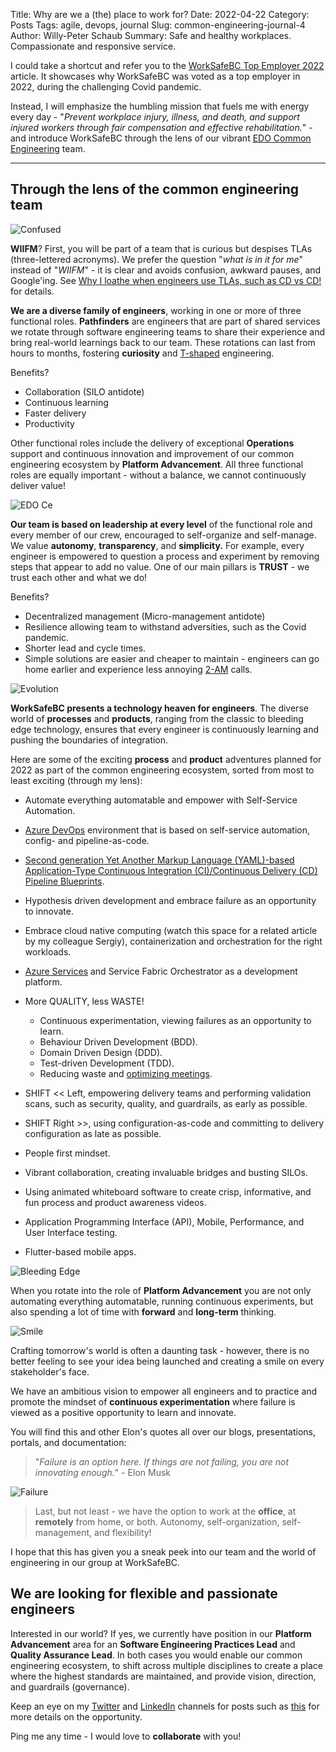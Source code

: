 Title: Why are we a (the) place to work for? 
Date: 2022-04-22
Category: Posts
Tags: agile, devops, journal
Slug: common-engineering-journal-4
Author: Willy-Peter Schaub
Summary: Safe and healthy workplaces. Compassionate and responsive service.

I could take a shortcut and refer you to the [WorkSafeBC Top Employer 2022](https://reviews.canadastop100.com/top-employer-worksafebc) article. It showcases why WorkSafeBC was voted as a top employer in 2022, during the challenging Covid pandemic.

Instead, I will emphasize the humbling mission that fuels me with energy every day - "_Prevent workplace injury, illness, and death, and support injured workers through fair compensation and effective rehabilitation._" - and introduce WorkSafeBC through the lens of our vibrant [EDO Common Engineering](/common-engineering-journal-2.html) team.

---

## Through the lens of the common engineering team

![Confused](../images/common-engineering-journal-4-3.png)

**WIIFM**? First, you will be part of a team that is curious but despises TLAs (three-lettered acronyms). We prefer the question "_what is in it for me_" instead of "_WIIFM_" - it is clear and avoids confusion, awkward pauses, and Google'ing. See [Why I loathe when engineers use TLAs, such as CD vs CD!](/why-i-hate-tlas.html) for details.

**We are a diverse family of engineers**, working in one or more of three functional roles. **Pathfinders** are engineers that are part of shared services we rotate through software engineering teams to share their experience and bring real-world learnings back to our team. These rotations can last from hours to months, fostering **curiosity** and [T-shaped](https://medium.com/making-meetup/t-shaped-engineering-on-meetup-pro-1e0a38df7f5b) engineering. 

Benefits?

- Collaboration (SILO antidote)
- Continuous learning
- Faster delivery
- Productivity

Other functional roles include the delivery of exceptional **Operations** support and continuous innovation and improvement of our common engineering ecosystem by **Platform Advancement**. All three functional roles are equally important - 
without a balance, we cannot continuously deliver value!

![EDO Ce](../images/common-engineering-journal-4-0.png)

**Our team is based on leadership at every level** of the functional role and every member of our crew, encouraged to self-organize and self-manage. We value **autonomy**, **transparency**, and **simplicity.** For example, every engineer is empowered to question a process and experiment by removing steps that appear to add no value. One of our main pillars is **TRUST** - we trust each other and what we do!

Benefits?

- Decentralized management (Micro-management antidote)
- Resilience allowing team to withstand adversities, such as the Covid pandemic.
- Shorter lead and cycle times.
- Simple solutions are easier and cheaper to maintain - engineers can go home earlier and experience less annoying [2-AM](https://opensource.com/article/18/12/blueprint-team-devops-mindset) calls.

![Evolution](../images/common-engineering-journal-4-1.png)

**WorkSafeBC presents a technology heaven for engineers**. The diverse world of **processes** and **products**, ranging from the classic to bleeding edge technology, ensures that every engineer is continuously learning and pushing the boundaries of integration. 

Here are some of the exciting **process** and **product** adventures planned for 2022 as part of the common engineering ecosystem, sorted from most to least exciting (through my lens):

- Automate everything automatable and empower with Self-Service Automation.
- [Azure DevOps](https://azure.microsoft.com/en-ca/services/devops/) environment that is based on self-service automation, config- and pipeline-as-code.
- [Second generation Yet Another Markup Language (YAML)-based Application-Type Continuous Integration (CI)/Continuous Delivery (CD) Pipeline Blueprints](./moving-hundreds-of-pipeline-snowflakes-part10.html).
- Hypothesis driven development and embrace failure as an opportunity to innovate.
- Embrace cloud native computing (watch this space for a related article by my colleague Sergiy), containerization and orchestration for the right workloads.
- [Azure Services](https://azure.microsoft.com/en-ca/) and Service Fabric Orchestrator as a development platform.
- More QUALITY, less WASTE!
  - Continuous experimentation, viewing failures as an opportunity to learn.
  - Behaviour Driven Development (BDD).
  - Domain Driven Design (DDD).
  - Test-driven Development (TDD).
  - Reducing waste and [optimizing meetings](/stop-the-meeting-hell.html).
- SHIFT << Left, empowering delivery teams and performing validation scans, such as security, quality, and guardrails, as early as possible.
- SHIFT Right >>, using configuration-as-code and committing to delivery configuration as late as possible.
- People first mindset.
- Vibrant collaboration, creating invaluable bridges and busting SILOs.
- Using animated whiteboard software to create crisp, informative, and fun process and product awareness videos.
- Application Programming Interface (API), Mobile, Performance, and User Interface testing.

- Flutter-based mobile apps.


![Bleeding Edge](../images/common-engineering-journal-4-2.png)

When you rotate into the role of **Platform Advancement** you are not only automating everything automatable, running continuous experiments, but also spending a lot of time with **forward** and **long-term** thinking. 

![Smile](../images/common-engineering-journal-4-5.png)

Crafting tomorrow's world is often a daunting task - however, there is no better feeling to see your idea being launched and creating a smile on every stakeholder's face. 

We have an ambitious vision to empower all engineers and to practice and promote the mindset of **continuous experimentation** where failure is viewed as a positive opportunity to learn and innovate.

You will find this and other Elon's quotes all over our blogs, presentations, portals, and documentation:

> "_Failure is an option here. If things are not failing, you are not innovating enough._" - Elon Musk

![Failure](../images/common-engineering-journal-3-5.png)

> Last, but not least - we have the option to work at the **office**, at **remotely** from home, or both. Autonomy, self-organization, self-management, and flexibility!

I hope that this has given you a sneak peek into our team and the world of engineering in our group at WorkSafeBC.

## We are looking for flexible and passionate engineers

Interested in our world? If yes, we currently have position in our **Platform Advancement** area for an **Software Engineering Practices Lead** and **Quality Assurance Lead**. In both cases you would enable our common engineering ecosystem, to shift across multiple disciplines to create a place where the highest standards are maintained, and provide vision, direction, and guardrails (governance). 

Keep an eye on my [Twitter](https://twitter.com/wpschaub) and [LinkedIn](https://www.linkedin.com/in/wpschaub) channels for posts such as [this](https://www.linkedin.com/posts/wpschaub_azuredevops-devops-mindset-activity-6889783742718722048-xXaa) for more details on the opportunity. 

Ping me any time - I would love to **collaborate** with you!

